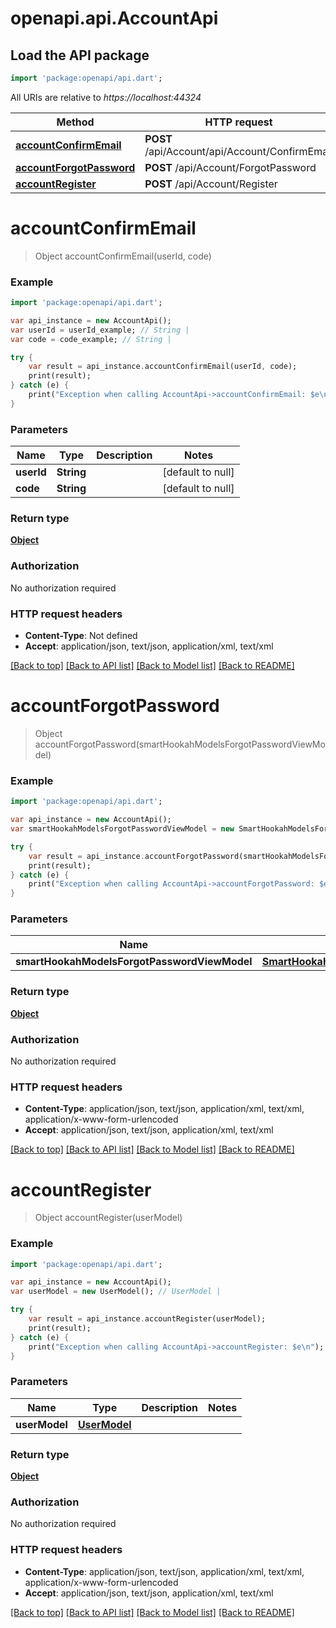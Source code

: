 # openapi.api.AccountApi

## Load the API package
```dart
import 'package:openapi/api.dart';
```

All URIs are relative to *https://localhost:44324*

Method | HTTP request | Description
------------- | ------------- | -------------
[**accountConfirmEmail**](AccountApi.md#accountConfirmEmail) | **POST** /api/Account/api/Account/ConfirmEmail | 
[**accountForgotPassword**](AccountApi.md#accountForgotPassword) | **POST** /api/Account/ForgotPassword | 
[**accountRegister**](AccountApi.md#accountRegister) | **POST** /api/Account/Register | 


# **accountConfirmEmail**
> Object accountConfirmEmail(userId, code)



### Example 
```dart
import 'package:openapi/api.dart';

var api_instance = new AccountApi();
var userId = userId_example; // String | 
var code = code_example; // String | 

try { 
    var result = api_instance.accountConfirmEmail(userId, code);
    print(result);
} catch (e) {
    print("Exception when calling AccountApi->accountConfirmEmail: $e\n");
}
```

### Parameters

Name | Type | Description  | Notes
------------- | ------------- | ------------- | -------------
 **userId** | **String**|  | [default to null]
 **code** | **String**|  | [default to null]

### Return type

[**Object**](Object.md)

### Authorization

No authorization required

### HTTP request headers

 - **Content-Type**: Not defined
 - **Accept**: application/json, text/json, application/xml, text/xml

[[Back to top]](#) [[Back to API list]](../README.md#documentation-for-api-endpoints) [[Back to Model list]](../README.md#documentation-for-models) [[Back to README]](../README.md)

# **accountForgotPassword**
> Object accountForgotPassword(smartHookahModelsForgotPasswordViewModel)



### Example 
```dart
import 'package:openapi/api.dart';

var api_instance = new AccountApi();
var smartHookahModelsForgotPasswordViewModel = new SmartHookahModelsForgotPasswordViewModel(); // SmartHookahModelsForgotPasswordViewModel | 

try { 
    var result = api_instance.accountForgotPassword(smartHookahModelsForgotPasswordViewModel);
    print(result);
} catch (e) {
    print("Exception when calling AccountApi->accountForgotPassword: $e\n");
}
```

### Parameters

Name | Type | Description  | Notes
------------- | ------------- | ------------- | -------------
 **smartHookahModelsForgotPasswordViewModel** | [**SmartHookahModelsForgotPasswordViewModel**](SmartHookahModelsForgotPasswordViewModel.md)|  | 

### Return type

[**Object**](Object.md)

### Authorization

No authorization required

### HTTP request headers

 - **Content-Type**: application/json, text/json, application/xml, text/xml, application/x-www-form-urlencoded
 - **Accept**: application/json, text/json, application/xml, text/xml

[[Back to top]](#) [[Back to API list]](../README.md#documentation-for-api-endpoints) [[Back to Model list]](../README.md#documentation-for-models) [[Back to README]](../README.md)

# **accountRegister**
> Object accountRegister(userModel)



### Example 
```dart
import 'package:openapi/api.dart';

var api_instance = new AccountApi();
var userModel = new UserModel(); // UserModel | 

try { 
    var result = api_instance.accountRegister(userModel);
    print(result);
} catch (e) {
    print("Exception when calling AccountApi->accountRegister: $e\n");
}
```

### Parameters

Name | Type | Description  | Notes
------------- | ------------- | ------------- | -------------
 **userModel** | [**UserModel**](UserModel.md)|  | 

### Return type

[**Object**](Object.md)

### Authorization

No authorization required

### HTTP request headers

 - **Content-Type**: application/json, text/json, application/xml, text/xml, application/x-www-form-urlencoded
 - **Accept**: application/json, text/json, application/xml, text/xml

[[Back to top]](#) [[Back to API list]](../README.md#documentation-for-api-endpoints) [[Back to Model list]](../README.md#documentation-for-models) [[Back to README]](../README.md)

